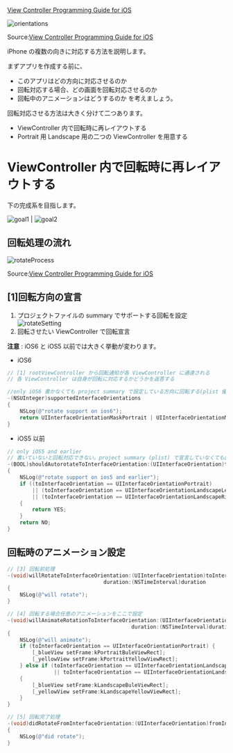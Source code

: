  [View Controller Programming Guide for iOS](http://developer.apple.com/library/ios/featuredarticles/ViewControllerPGforiPhoneOS/ViewControllerPGforiOS.pdf)

![orientations](https://raw.github.com/mixi-inc/iOSTraining/master/Doc/Images/2.4/orientations.png)

Source:[View Controller Programming Guide for iOS](http://developer.apple.com/library/ios/featuredarticles/ViewControllerPGforiPhoneOS/ViewControllerPGforiOS.pdf)

iPhone の複数の向きに対応する方法を説明します。

まずアプリを作成する前に、
- このアプリはどの方向に対応させるのか
- 回転対応する場合、どの画面を回転対応させるのか
- 回転中のアニメーションはどうするのか
を考えましょう。

回転対応させる方法は大きく分けて二つあります。

- ViewController 内で回転時に再レイアウトする
- Portrait 用 Landscape 用の二つの ViewController を用意する

# ViewController 内で回転時に再レイアウトする
下の完成系を目指します。

![goal1](https://raw.github.com/mixi-inc/iOSTraining/master/Doc/Images/2.4/goal1.png) | ![goal2](https://raw.github.com/mixi-inc/iOSTraining/master/Doc/Images/2.4/goal2.png)

## 回転処理の流れ
![rotateProcess](https://raw.github.com/mixi-inc/iOSTraining/master/Doc/Images/2.4/rotateProcess.png)

Source:[View Controller Programming Guide for iOS](http://developer.apple.com/library/ios/featuredarticles/ViewControllerPGforiPhoneOS/ViewControllerPGforiOS.pdf)


## [1]回転方向の宣言
1. プロジェクトファイルの summary でサポートする回転を設定
![rotateSetting](https://raw.github.com/mixi-inc/iOSTraining/master/Doc/Images/2.4/rotateSetting.png)
2. 回転させたい ViewController で回転宣言

**注意** : iOS6 と iOS5 以前では大きく挙動が変わります。

- iOS6
```objective-c
// [1] rootViewController から回転通知が各 ViewController に通達される
// 各 ViewController は自身が回転に対応するかどうかを返答する

//only iOS6 書かなくても project summary で設定している方向に回転する(plist 優先)
-(NSUInteger)supportedInterfaceOrientations
{
    NSLog(@"rotate support on ios6");
    return UIInterfaceOrientationMaskPortrait | UIInterfaceOrientationMaskLandscape;
}
```

- iOS5 以前
```objective-c
// only iOS5 and earlier
// 書いていないと回転対応できない。project summary (plist) で宣言していなくても回転する
-(BOOL)shouldAutorotateToInterfaceOrientation:(UIInterfaceOrientation)toInterfaceOrientation
{
    NSLog(@"rotate support on ios5 and earlier");
    if ((toInterfaceOrientation == UIInterfaceOrientationPortrait)
        || (toInterfaceOrientation == UIInterfaceOrientationLandscapeLeft)
        || (toInterfaceOrientation == UIInterfaceOrientationLandscapeRight))
    {
        return YES;
    }
    return NO;
}
```

## 回転時のアニメーション設定
```objective-c
// [3] 回転前処理
-(void)willRotateToInterfaceOrientation:(UIInterfaceOrientation)toInterfaceOrientation
                               duration:(NSTimeInterval)duration
{
    NSLog(@"will rotate");
}

// [4] 回転する場合任意のアニメーションをここで設定
-(void)willAnimateRotationToInterfaceOrientation:(UIInterfaceOrientation)toInterfaceOrientation
                                        duration:(NSTimeInterval)duration
{
    NSLog(@"will animate");
    if (toInterfaceOrientation == UIInterfaceOrientationPortrait) {
        [_blueView setFrame:kPortraitBuleViewRect];
        [_yellowView setFrame:kPortraitYellowViewRect];
    } else if (toInterfaceOrientation == UIInterfaceOrientationLandscapeRight
               || toInterfaceOrientation == UIInterfaceOrientationLandscapeLeft)
    {
        [_blueView setFrame:kLandscapeBuleViewRect];
        [_yellowView setFrame:kLandscapeYellowViewRect];
    }
}

// [5] 回転完了処理
-(void)didRotateFromInterfaceOrientation:(UIInterfaceOrientation)fromInterfaceOrientation
{
    NSLog(@"did rotate");
}
```